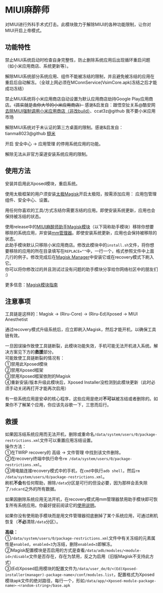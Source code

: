 # MIUI麻醉师
对MIUI进行外科手术式打击。此模块致力于解除MIUI的各种功能限制，让你对MIUI开启上帝模式。

## 功能特性
禁止MIUI系统启动时检查自身完整性，防止删除系统应用后出现循环重启问题（如小米应用商店、系统更新等）。

解除MIUI系统部分系统应用、组件不能被冻结的限制，并且避免被冻结的应用在重启后自动解冻。（全球上网必须在MConnService(VsimCore.apk)冻结之后才能成功冻结）

禁止MIUI系统将小米应用商店自动设置为默认应用商店劫持Google Play应用商店。~~（其实就是去你大爷的小米应用商店）~~  感谢&启发自：跟悟空扯关系@酷安网 [去除MIUI强制调用小米应用商店（非改build）](https://www.coolapk.com/feed/8492730?shareKey=MjM2ODkyMTI5Zjg4NWNlZDJhMzI~)、ccat3z@github 我不要小米应用市场

解除MIUI系统对于未认证的第三方桌面的限制。感谢&启发自：tianma8023@github [糙米](https://github.com/neoblackxt/FuckMiui) 

开启 安全中心 -> 应用管理 的停用系统应用的功能。

解除无法从非官方渠道安装系统应用的限制。

## 使用方法
安装并启用此Xposed模块，重启系统。

使用太极框架的用户须安装[太极Magisk](https://github.com/taichi-framework/TaiChi/wiki/taichi-magisk-zh)开启太极阳，按需添加应用： 应用包管理组件、安全中心、设置。

用任何你喜欢的工具/方式冻结你需要冻结的应用。即使安装系统更新，应用也会保持被冻结的状态。

使用release中的[MIUI麻醉师助手Magisk模块](https://github.com/neoblackxt/MIUIAnesthetist/releases/download/v2.0/MIUIAnesthetistHelperMagiskModule.zip)（以下简称助手模块）移除你想要移除的系统应用，并安装[mm管理器](https://github.com/Magisk-Modules-Repo/mm)。即使安装系统更新，应用也会保持被移除的状态。<br>
此助手模块默认只移除小米应用商店。修改此模块中的`install.sh`文件，将你想要移除的应用的所在目录填写在`REPLACE=""`中，一行一个，格式参照文件中上面几行的例子。修改完成后在[Magisk Manager](https://github.com/topjohnwu/Magisk/releases)中安装它或在recovery模式下刷入它。<br>
你可以将你修改过的并且测试过没有问题的助手模块分享给你网络社区中的朋友们 :)


更多信息：[Magisk模块指南](https://topjohnwu.github.io/Magisk/guides.html#remove-folders)

## 注意事项
工具链是这样的：Magisk -> (Riru-Core) -> (Riru-Ed)Xposed -> MIUI Anesthetist

通过recovery模式升级系统后，应立即刷入Magisk，然后才能开机，以确保工具链有效。

一旦因误操作致使工具链断裂，此模块功能失效，手机可能无法开机进入系统。解决方案见下方的**救援**部分。<br>
可能致使工具链断裂的情况有：<br>
①禁用此Xposed模块<br>
②禁用Xposed框架<br>
③禁用Xposed框架依附的Magisk<br>
④重新安装/版本升级此模块后，Xposed Installer没检测到此模块更新（此时必须手动关闭再打开才能再次启用）

有一些系统应用是安卓的核心程序，这些应用是绝对**不可以**被冻结或者删除的。如果你不了解某个应用，你应该先谷歌一下，三思而后行。

## 救援
如果因冻结系统应用而无法开机，删除或重命名`/data/system/users/0/package-restrictions.xml`文件可以重置应用冻结设置。<br>
操作方法：<br>
①在TWRP recovery的 高级 -> 文件管理 中找到该文件删除。<br>
②在recovery终端中执行命令`rm /data/system/users/0/package-restrictions.xml`。<br>
③用电脑连接recovery模式中的手机，在`cmd`中执行`adb shell`，然后`rm /data/system/users/0/package-restrictions.xml`。<br>
刷机**不会**有任何帮助，擦除`/data`分区是可行的但没必要，因为那样会丢失除了`/sdcard`之外的所有数据。

如果因删除系统应用无法开机，在recovery模式用mm管理器禁用助手模块即可恢复所有系统应用。你最好提前阅读它的[使用说明](https://github.com/Magisk-Modules-Repo/mm/blob/master/README.md)。

如果你没有使用助手模块而是用文件管理器彻底删掉了某个系统应用，可通过刷机恢复（**不必**清除`/data`分区）。

**高级：**<br>
①`/data/system/users/0/package-restrictions.xml`文件中有关冻结的元素属性是`enabled`，`enabled=3`为冻结，删除`enabled=3`即解冻。<br>
②Magisk配置模块是否启用的方式是查看`/data/adb/modules/<module-id>/disable`文件是否存在，存在为禁用，反之为启用（旧版Magisk不支持此方式）<br>
③(Ed)Xposed启用模块的配置文件为`/data/user_de/0/<(Ed)Xposed-installer(manager)-package-name>/conf/modules.list`，配置格式为Xposed模块apk文件的绝对路径，每行一个，形如`/data/app/<Xposed-module-package-name>-<random-string>/base.apk`<br>
